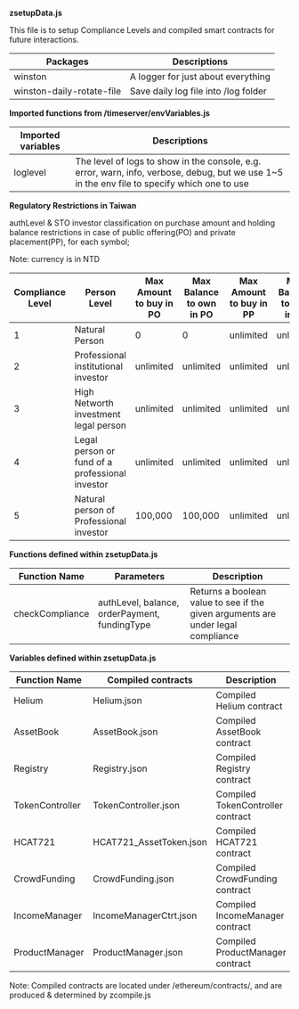 **zsetupData.js**

This file is to setup Compliance Levels and compiled smart contracts for future interactions.

|Packages| Descriptions |
|--------|--------------|
| winston| A logger for just about everything |
| winston-daily-rotate-file | Save daily log file into /log folder |

**Imported functions from /timeserver/envVariables.js**

| Imported variables | Descriptions      |
|--------------------|-------------------|
| loglevel           | The level of logs to show in the console, e.g. error, warn, info, verbose, debug, but we use 1\~5 in the env file to specify which one to use |

**Regulatory Restrictions in Taiwan**

authLevel & STO investor classification on purchase amount and holding balance
restrictions in case of public offering(PO) and private placement(PP), for each
symbol;

Note: currency is in NTD

| Compliance Level | Person Level                                    | Max Amount to buy in PO | Max Balance to own in PO | Max Amount to buy in PP | Max Balance to own in PP |
|------------------|-------------------------------------------------|-------------------------|--------------------------|-------------------------|--------------------------|
| 1                | Natural Person                                  | 0                       | 0                        | unlimited               | unlimited                |
| 2                | Professional institutional investor             | unlimited               | unlimited                | unlimited               | unlimited                |
| 3                | High Networth investment legal person           | unlimited               | unlimited                | unlimited               | unlimited                |
| 4                | Legal person or fund of a professional investor | unlimited               | unlimited                | unlimited               | unlimited                |
| 5                | Natural person of Professional investor         | 100,000                 | 100,000                  | unlimited               | unlimited                |

**Functions defined within zsetupData.js**

| Function Name   | Parameters                                    | Description                                                                      |
|-----------------|-----------------------------------------------|----------------------------------------------------------------------------------|
| checkCompliance | authLevel, balance, orderPayment, fundingType | Returns a boolean value to see if the given arguments are under legal compliance |

**Variables defined within zsetupData.js**

| Function Name   | Compiled contracts      | Description                       |
|-----------------|-------------------------|-----------------------------------|
| Helium          | Helium.json             | Compiled Helium contract          |
| AssetBook       | AssetBook.json          | Compiled AssetBook contract       |
| Registry        | Registry.json           | Compiled Registry contract        |
| TokenController | TokenController.json    | Compiled TokenController contract |
| HCAT721         | HCAT721_AssetToken.json | Compiled HCAT721 contract         |
| CrowdFunding    | CrowdFunding.json       | Compiled CrowdFunding contract    |
| IncomeManager   | IncomeManagerCtrt.json  | Compiled IncomeManager contract   |
| ProductManager  | ProductManager.json     | Compiled ProductManager contract  |

Note: Compiled contracts are located under /ethereum/contracts/, and are
produced & determined by zcompile.js
